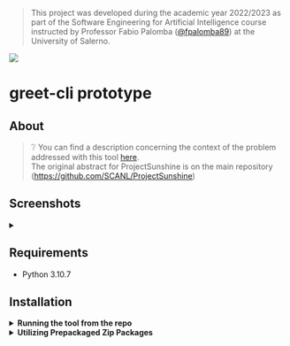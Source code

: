 > This project was developed during the academic year 2022/2023 as part of the Software Engineering for Artificial Intelligence course instructed by Professor Fabio Palomba ([@fpalomba89](https://github.com/fpalomba)) at the University of Salerno. 

<img src="https://skillicons.dev/icons?i=py,pytorch," />

# greet-cli prototype

## About

> ❔ You can find a description concerning the context of the problem addressed with this tool [here](https://github.com/xrenegade100/ProjectSunshine). <br>
> The original abstract for ProjectSunshine is on the main repository (https://github.com/SCANL/ProjectSunshine)

## Screenshots

<details>
  <summary></summary>
  
![image](https://github.com/xrenegade100/greet-cli/assets/11615441/24d2fb01-8b69-4546-9f5c-822c9a8e0dc8)

</details>

## Requirements

-   Python 3.10.7

## Installation

<details>
<summary>
	<b>Running the tool from the repo</b>
</summary>

1. Clone the repo:

```sh
$ git clone https://github.com/xrenegade100/greet-cli.git
```

2. Change into the cloned repository directory:

```bash
$ cd greet-cli
```

3. Create a virtual environment (optional but recommended for isolation):

```bash
$ python -m venv myenv
```

4. Activate the virtual environment:
    - For Windows:
    ```bash
    	myenv\Scripts\activate
    ```
    - For macOS/Linux:
    ```bash
    $ source myenv/bin/activate
    ```
5. Install the required dependencies using pip from the requirements.txt file:

```bash
$ pip install -r requirements.txt
```

6. Run the tool by executing the following command:

```bash
$ python src/core/cli.py -i <path>
```

Replace **`<path>`** with the desired input path or file.

</details>

<details>
	<summary><b>Utilizing Prepackaged Zip Packages</b></summary>

1. Visit the "Release" page of the GitHub repository.

2. Download the appropriate zip package for your platform (e.g., Ubuntu or Windows).

3. Extract the contents of the downloaded zip package.

4. Change into the extracted directory.

5. Make the script executable (for Ubuntu):

```bash
$ chmod +x ./greet.sh
```

6. Execute the script (for Ubuntu):

```bash
$ ./greet.sh
```

Alternatively, for Windows, execute the following command:

```bash
./greet.cmd
```

</details>
  
